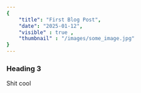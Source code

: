 ```yaml
---
{
    "title": "First Blog Post",
    "date": "2025-01-12",
    "visible" : true ,
    "thumbnail" : "/images/some_image.jpg"
}
---
```



### Heading 3


Shit cool
